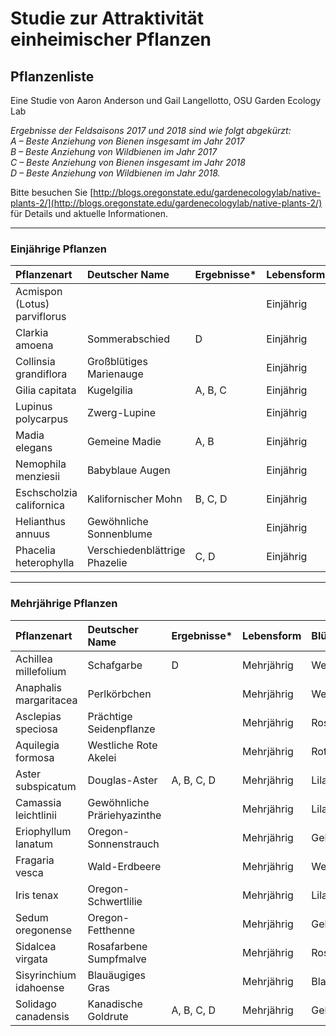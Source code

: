 # Studie zur Attraktivität einheimischer Pflanzen

## Pflanzenliste

Eine Studie von Aaron Anderson und Gail Langellotto, OSU Garden Ecology Lab

*Ergebnisse der Feldsaisons 2017 und 2018 sind wie folgt abgekürzt:  
A – Beste Anziehung von Bienen insgesamt im Jahr 2017  
B – Beste Anziehung von Wildbienen im Jahr 2017  
C – Beste Anziehung von Bienen insgesamt im Jahr 2018  
D – Beste Anziehung von Wildbienen im Jahr 2018.*

Bitte besuchen Sie [http://blogs.oregonstate.edu/gardenecologylab/native-plants-2/](http://blogs.oregonstate.edu/gardenecologylab/native-plants-2/) für Details und aktuelle Informationen.

---

### Einjährige Pflanzen

| Pflanzenart                    | Deutscher Name           | Ergebnisse* | Lebensform   | Blütenfarbe   |
| :----------------------------- | :----------------------- | :---------- | :----------- | :-------------|
| Acmispon (Lotus) parviflorus   |                         |             | Einjährig    | Weiß/Rosa     |
| Clarkia amoena                 | Sommerabschied           | D           | Einjährig    | Rosa          |
| Collinsia grandiflora          | Großblütiges Marienauge  |             | Einjährig    | Blau          |
| Gilia capitata                 | Kugelgilia               | A, B, C     | Einjährig    | Blau          |
| Lupinus polycarpus             | Zwerg-Lupine             |             | Einjährig    | Lila/Blau     |
| Madia elegans                  | Gemeine Madie            | A, B        | Einjährig    | Gelb          |
| Nemophila menziesii            | Babyblaue Augen          |             | Einjährig    | Blau/Weiß     |
| Eschscholzia californica       | Kalifornischer Mohn      | B, C, D     | Einjährig    | Orange        |
| Helianthus annuus              | Gewöhnliche Sonnenblume  |             | Einjährig    | Gelb          |
| Phacelia heterophylla          | Verschiedenblättrige Phazelie | C, D    | Einjährig    | Weiß          |

---

### Mehrjährige Pflanzen

| Pflanzenart               | Deutscher Name             | Ergebnisse* | Lebensform   | Blütenfarbe    |
| :------------------------ | :------------------------- | :---------- | :----------- | :--------------|
| Achillea millefolium      | Schafgarbe                 | D           | Mehrjährig   | Weiß           |
| Anaphalis margaritacea    | Perlkörbchen               |             | Mehrjährig   | Weiß           |
| Asclepias speciosa        | Prächtige Seidenpflanze    |             | Mehrjährig   | Rosa/Weiß      |
| Aquilegia formosa         | Westliche Rote Akelei      |             | Mehrjährig   | Rot            |
| Aster subspicatum         | Douglas-Aster              | A, B, C, D  | Mehrjährig   | Lila           |
| Camassia leichtlinii      | Gewöhnliche Präriehyazinthe|             | Mehrjährig   | Lila/Weiß      |
| Eriophyllum lanatum       | Oregon-Sonnenstrauch        |             | Mehrjährig   | Gelb           |
| Fragaria vesca            | Wald-Erdbeere              |             | Mehrjährig   | Weiß           |
| Iris tenax                | Oregon-Schwertlilie        |             | Mehrjährig   | Lila           |
| Sedum oregonense          | Oregon-Fetthenne           |             | Mehrjährig   | Gelb           |
| Sidalcea virgata          | Rosafarbene Sumpfmalve     |             | Mehrjährig   | Rosa           |
| Sisyrinchium idahoense    | Blauäugiges Gras           |             | Mehrjährig   | Blau/Lila      |
| Solidago canadensis       | Kanadische Goldrute        | A, B, C, D  | Mehrjährig   | Gelb           |
